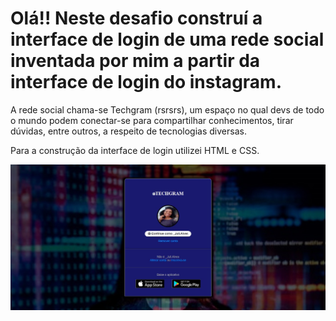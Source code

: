 # Olá!! Neste desafio construí a interface de login de uma rede social inventada por mim a partir da  interface de login do instagram.

A rede social chama-se Techgram (rsrsrs), um espaço no qual devs de todo o mundo podem conectar-se para compartilhar conhecimentos,  tirar dúvidas, entre outros, a respeito de tecnologias diversas.

 Para a construção da interface de login utilizei HTML e CSS.
 
![captura da tela de login do techgram](https://github.com/JuliAlves99/Projeto-techgram/blob/master/tela-techgram.jpeg)
